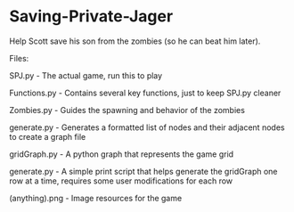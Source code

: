 # Saving-Private-Jager

Help Scott save his son from the zombies (so he can beat him later).

Files:

SPJ.py - The actual game, run this to play

Functions.py - Contains several key functions, just to keep SPJ.py cleaner

Zombies.py - Guides the spawning and behavior of the zombies

generate.py - Generates a formatted list of nodes and their adjacent nodes to create a graph file

gridGraph.py - A python graph that represents the game grid

generate.py - A simple print script that helps generate the gridGraph one row at a time, requires some user modifications for each row

(anything).png - Image resources for the game

